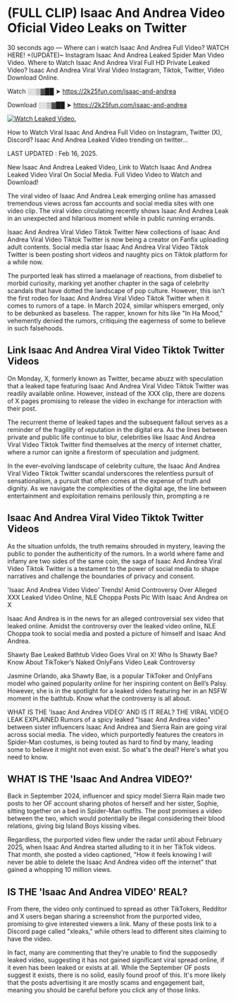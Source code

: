 # (FULL CLIP) Isaac And Andrea Video Oficial Video Leaks on Twitter

30 seconds ago — Where can i watch Isaac And Andrea Full Video? WATCH HERE! +(UPDATE)~ Instagram Isaac And Andrea Leaked Spider Man Video Video. Where to Watch Isaac And Andrea Viral Full HD Private Leaked Video? Isaac And Andrea Viral Viral Video Instagram, Tiktok, Twitter, Video Download Online.

Watch ░░▒▓██ ➤ https://2k25fun.com/isaac-and-andrea

Download ░░▒▓██ ➤ https://2k25fun.com/isaac-and-andrea

[![Watch Leaked Video.](https://miro.medium.com/v2/resize:fit:828/format:webp/1*cilzJN44JGOrTw9NJCrNHA.gif "Watch Leaked Video")](https://2k25fun.com/isaac-and-andrea)

How to Watch Viral Isaac And Andrea Full Video on Instagram, Twitter (X), Discord? Isaac And Andrea Leaked Video trending on twitter...

LAST UPDATED : Feb 16, 2025.

New Isaac And Andrea Leaked Video, Link to Watch Isaac And Andrea Leaked Video Viral On Social Media. Full Video Video to Watch and Download!

The viral video of Isaac And Andrea Leak emerging online has amassed tremendous views across fan accounts and social media sites with one video clip. The viral video circulating recently shows Isaac And Andrea Leak in an unexpected and hilarious moment while in public running errands.

Isaac And Andrea Viral Video Tiktok Twitter New collections of Isaac And Andrea Viral Video Tiktok Twitter is now being a creator on Fanfix uploading adult contents. Social media star Isaac And Andrea Viral Video Tiktok Twitter is been posting short videos and naughty pics on Tiktok platform for a while now.

The purported leak has stirred a maelanage of reactions, from disbelief to morbid curiosity, marking yet another chapter in the saga of celebrity scandals that have dotted the landscape of pop culture. However, this isn't the first rodeo for Isaac And Andrea Viral Video Tiktok Twitter when it comes to rumors of a tape. In March 2024, similar whispers emerged, only to be debunked as baseless. The rapper, known for hits like "In Ha Mood," vehemently denied the rumors, critiquing the eagerness of some to believe in such falsehoods.

## Link Isaac And Andrea Viral Video Tiktok Twitter Videos

On Monday, X, formerly known as Twitter, became abuzz with speculation that a leaked tape featuring Isaac And Andrea Viral Video Tiktok Twitter was readily available online. However, instead of the XXX clip, there are dozens of X pages promising to release the video in exchange for interaction with their post.

The recurrent theme of leaked tapes and the subsequent fallout serves as a reminder of the fragility of reputation in the digital era. As the lines between private and public life continue to blur, celebrities like Isaac And Andrea Viral Video Tiktok Twitter find themselves at the mercy of internet chatter, where a rumor can ignite a firestorm of speculation and judgment.

In the ever-evolving landscape of celebrity culture, the Isaac And Andrea Viral Video Tiktok Twitter scandal underscores the relentless pursuit of sensationalism, a pursuit that often comes at the expense of truth and dignity. As we navigate the complexities of the digital age, the line between entertainment and exploitation remains perilously thin, prompting a re

##  Isaac And Andrea Viral Video Tiktok Twitter Videos

As the situation unfolds, the truth remains shrouded in mystery, leaving the public to ponder the authenticity of the rumors. In a world where fame and infamy are two sides of the same coin, the saga of Isaac And Andrea Viral Video Tiktok Twitter is a testament to the power of social media to shape narratives and challenge the boundaries of privacy and consent.

'Isaac And Andrea Video Video' Trends! Amid Controversy Over Alleged XXX Leaked Video Online, NLE Choppa Posts Pic With Isaac And Andrea on X

Isaac And Andrea is in the news for an alleged controversial sex video that leaked online. Amidst the controversy over the leaked video online, NLE Choppa took to social media and posted a picture of himself and Isaac And Andrea.

Shawty Bae Leaked Bathtub Video Goes Viral on X! Who Is Shawty Bae? Know About TikToker’s Naked OnlyFans Video Leak Controversy

Jasmine Orlando, aka Shawty Bae, is a popular TikToker and OnlyFans model who gained popularity online for her inspiring content on Bell’s Palsy. However, she is in the spotlight for a leaked video featuring her in an NSFW moment in the bathtub. Know what the controversy is all about.

WHAT IS THE 'Isaac And Andrea VIDEO' AND IS IT REAL? THE VIRAL VIDEO LEAK EXPLAINED Rumors of a spicy leaked "Isaac And Andrea video" between sister influencers Isaac And Andrea and Sierra Rain are going viral across social media. The video, which purportedly features the creators in Spider-Man costumes, is being touted as hard to find by many, leading some to believe it might not even exist. So what's the deal? Here's what you need to know.

## WHAT IS THE 'Isaac And Andrea VIDEO?'

Back in September 2024, influencer and spicy model Sierra Rain made two posts to her OF account sharing photos of herself and her sister, Sophie, sitting together on a bed in Spider-Man outfits. The post promises a video between the two, which would potentially be illegal considering their blood relations, giving big Island Boys kissing vibes.

Regardless, the purported video flew under the radar until about February 2025, when Isaac And Andrea started alluding to it in her TikTok videos. That month, she posted a video captioned, "How it feels knowing I will never be able to delete the Isaac And Andrea video off the internet" that gained a whopping 10 million views.

## IS THE 'Isaac And Andrea VIDEO' REAL?

From there, the video only continued to spread as other TikTokers, Redditor and X users began sharing a screenshot from the purported video, promising to give interested viewers a link. Many of these posts link to a Discord page called "xleaks," while others lead to different sites claiming to have the video.

In fact, many are commenting that they're unable to find the supposedly leaked video, suggesting it has not gained significant viral spread online, if it even has been leaked or exists at all. While the September OF posts suggest it exists, there is no solid, easily found proof of this. It's more likely that the posts advertising it are mostly scams and engagement bait, meaning you should be careful before you click any of those links.